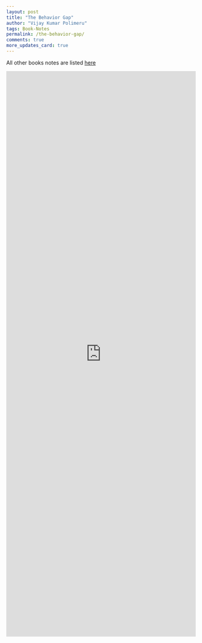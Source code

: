 ```yaml
---
layout: post
title: "The Behavior Gap"
author: "Vijay Kumar Polimeru"
tags: Book-Notes
permalink: /the-behavior-gap/
comments: true
more_updates_card: true
---
```


All other books notes are listed [here](/all-book-notes-google-play/)

<iframe src="https://docs.google.com/document/d/e/2PACX-1vT6jp7XRugOsllOlLKyEKvV1AHKlmNR8LW3pBIHrvdJyRPi8u1qzM9RnPnJwD9Wp-thKOOMepkz_gtT/pub?embedded=true"  frameborder="0" width="100%" height="1500" ></iframe>
